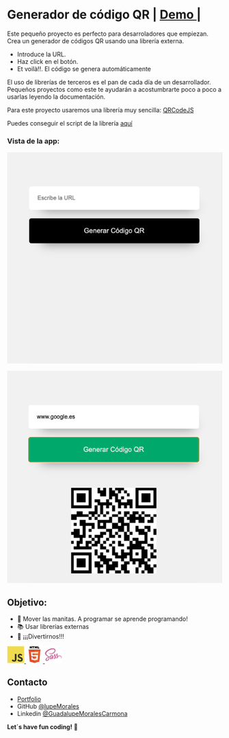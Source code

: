 

# Generador de código QR <span> | </span>  <a href="https://lupemorales.github.io/generador-qr-js/" target="_blank">   Demo </a><span> | </span>
    


Este pequeño proyecto es perfecto para desarroladores que empiezan. Crea un generador de códigos QR usando una librería externa.

- Introduce la URL.
- Haz click en el botón.
- Et voilà!!. El código se genera automáticamente

El uso de librerías de terceros es el pan de cada día de un desarrollador. Pequeños proyectos como este te ayudarán a acostumbrarte poco a poco a usarlas leyendo la documentación. 

Para este proyecto usaremos una librería muy sencilla: [QRCodeJS](https://github.com/davidshimjs/qrcodejs?utm_source=cdnjs&utm_medium=cdnjs_link&utm_campaign=cdnjs_library)

Puedes conseguir el script de la librería [aquí](https://cdnjs.com/)


### Vista de la app:

![](assets/captura.png)

![](assets/captura2.png)




## Objetivo:

- :raised_hands: Mover las manitas. A programar se aprende programando!
- :books: Usar librerías externas
- :tada: ¡¡¡Divertirnos!!!



<p align="left">
 <a href="https://developer.mozilla.org/en-US/docs/Web/JavaScript" target="_blank"> <img src="https://raw.githubusercontent.com/devicons/devicon/master/icons/javascript/javascript-original.svg" alt="javascript" width="40" height="40"/> </a> <a href="https://www.w3.org/html/" target="_blank"> <img src="https://raw.githubusercontent.com/devicons/devicon/master/icons/html5/html5-original-wordmark.svg" alt="html5" width="40" height="40"/> </a><a href="https://sass-lang.com" target="_blank"> <img src="https://raw.githubusercontent.com/devicons/devicon/master/icons/sass/sass-original.svg" alt="sass" width="40" height="40"/> </a>  </p>



## Contacto

- [Portfolio](https://lupemorales.github.io/portfolio/)
- GitHub [@lupeMorales](https://github.com/lupeMorales )
- Linkedin [@GuadalupeMoralesCarmona](https://linkedin.com/in/guadalupe-morales-carmona-817245226/ )


**Let´s have fun coding!** 🚀